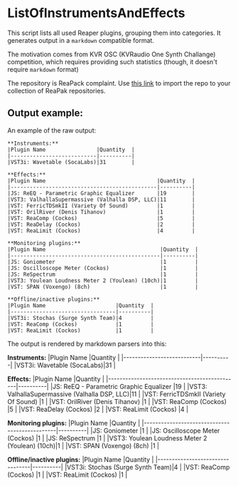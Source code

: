 # ListOfInstrumentsAndEffects
This script lists all used Reaper plugins, grouping them into categories.
It generates output in a `markdown` compatible format.

The motivation comes from KVR OSC (KVRaudio One Synth Challange) competition, which requires providing such statistics (though, it doesn't require `markdown` format)

The repository is ReaPack complaint. Use [this link](https://raw.githubusercontent.com/michalk-k/ListOfInstrumentsAndEffects/main/index.xml) to import the repo to your collection of ReaPak repositories.

## Output example:
An example of the raw output:
```
**Instruments:**
|Plugin Name                |Quantity  |
|---------------------------|----------|
|VST3i: Wavetable (SocaLabs)|31        |

**Effects:**
|Plugin Name                                   |Quantity  |
|----------------------------------------------|----------|
|JS: ReEQ - Parametric Graphic Equalizer       |19        |
|VST3: ValhallaSupermassive (Valhalla DSP, LLC)|11        |
|VST: FerricTDSmkII (Variety Of Sound)         |1         |
|VST: OrilRiver (Denis Tihanov)                |1         |
|VST: ReaComp (Cockos)                         |5         |
|VST: ReaDelay (Cockos)                        |2         |
|VST: ReaLimit (Cockos)                        |4         |

**Monitoring plugins:**
|Plugin Name                                    |Quantity  |
|-----------------------------------------------|----------|
|JS: Goniometer                                 |1         |
|JS: Oscilloscope Meter (Cockos)                |1         |
|JS: ReSpectrum                                 |1         |
|VST3: Youlean Loudness Meter 2 (Youlean) (10ch)|1         |
|VST: SPAN (Voxengo) (8ch)                      |1         |

**Offline/inactive plugins:**
|Plugin Name                      |Quantity  |
|---------------------------------|----------|
|VST3i: Stochas (Surge Synth Team)|4         |
|VST: ReaComp (Cockos)            |1         |
|VST: ReaLimit (Cockos)           |1         |
```
The output is rendered by markdown parsers into this:

**Instruments:**
|Plugin Name                |Quantity  |
|---------------------------|----------|
|VST3i: Wavetable (SocaLabs)|31        |

**Effects:**
|Plugin Name                                   |Quantity  |
|----------------------------------------------|----------|
|JS: ReEQ - Parametric Graphic Equalizer       |19        |
|VST3: ValhallaSupermassive (Valhalla DSP, LLC)|11        |
|VST: FerricTDSmkII (Variety Of Sound)         |1         |
|VST: OrilRiver (Denis Tihanov)                |1         |
|VST: ReaComp (Cockos)                         |5         |
|VST: ReaDelay (Cockos)                        |2         |
|VST: ReaLimit (Cockos)                        |4         |

**Monitoring plugins:**
|Plugin Name                                    |Quantity  |
|-----------------------------------------------|----------|
|JS: Goniometer                                 |1         |
|JS: Oscilloscope Meter (Cockos)                |1         |
|JS: ReSpectrum                                 |1         |
|VST3: Youlean Loudness Meter 2 (Youlean) (10ch)|1         |
|VST: SPAN (Voxengo) (8ch)                      |1         |

**Offline/inactive plugins:**
|Plugin Name                      |Quantity  |
|---------------------------------|----------|
|VST3i: Stochas (Surge Synth Team)|4         |
|VST: ReaComp (Cockos)            |1         |
|VST: ReaLimit (Cockos)           |1         |
